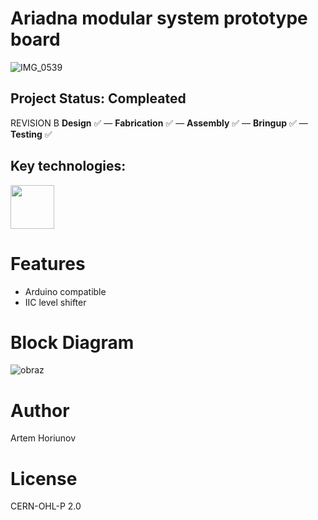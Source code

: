 # Ariadna modular system prototype board
![IMG_0539](https://github.com/user-attachments/assets/c90a9c23-fb40-4b92-af1d-b5d26af7a985)

## Project Status: **Compleated**  
REVISION B
**Design** ✅ — **Fabrication** ✅ — **Assembly** ✅ — **Bringup** ✅ — **Testing** ✅  
## Key technologies:
<img align="center" height="70" src="https://github.com/user-attachments/assets/b9e7a733-c604-4bd4-b8ea-bd48c80eab4d">&nbsp;&nbsp;&nbsp;&nbsp; 

# Features
- Arduino compatible
- IIC level shifter
  
# Block Diagram
![obraz](https://github.com/user-attachments/assets/0f34339e-a6f2-4a4e-b44c-72e8fdd440f2)

# Author
Artem Horiunov
# License 
CERN-OHL-P 2.0
